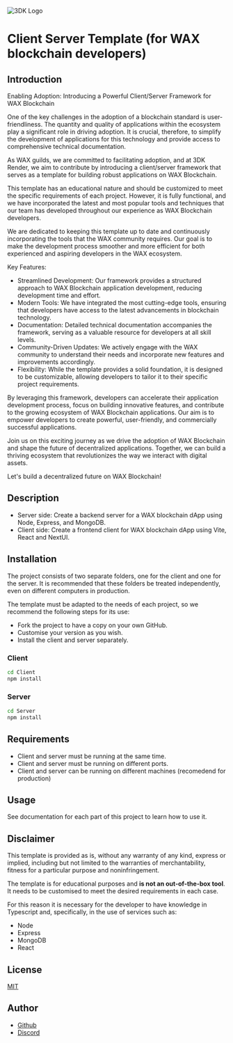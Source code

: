 ![3DK Logo](https://3dkrender.com/wp-content/uploads/2021/05/3DK_LOGO_400x120.png)
# Client Server Template (for WAX blockchain developers)

## Introduction

Enabling Adoption: Introducing a Powerful Client/Server Framework for WAX Blockchain

One of the key challenges in the adoption of a blockchain standard is user-friendliness. The quantity and quality of applications within the ecosystem play a significant role in driving adoption. It is crucial, therefore, to simplify the development of applications for this technology and provide access to comprehensive technical documentation.

As WAX guilds, we are committed to facilitating adoption, and at 3DK Render, we aim to contribute by introducing a client/server framework that serves as a template for building robust applications on WAX Blockchain.

This template has an educational nature and should be customized to meet the specific requirements of each project. However, it is fully functional, and we have incorporated the latest and most popular tools and techniques that our team has developed throughout our experience as WAX Blockchain developers.

We are dedicated to keeping this template up to date and continuously incorporating the tools that the WAX community requires. Our goal is to make the development process smoother and more efficient for both experienced and aspiring developers in the WAX ecosystem.

Key Features:

- Streamlined Development: Our framework provides a structured approach to WAX Blockchain application development, reducing development time and effort.
- Modern Tools: We have integrated the most cutting-edge tools, ensuring that developers have access to the latest advancements in blockchain technology.
- Documentation: Detailed technical documentation accompanies the framework, serving as a valuable resource for developers at all skill levels.
- Community-Driven Updates: We actively engage with the WAX community to understand their needs and incorporate new features and improvements accordingly.
- Flexibility: While the template provides a solid foundation, it is designed to be customizable, allowing developers to tailor it to their specific project requirements.

By leveraging this framework, developers can accelerate their application development process, focus on building innovative features, and contribute to the growing ecosystem of WAX Blockchain applications. Our aim is to empower developers to create powerful, user-friendly, and commercially successful applications.

Join us on this exciting journey as we drive the adoption of WAX Blockchain and shape the future of decentralized applications. Together, we can build a thriving ecosystem that revolutionizes the way we interact with digital assets.

Let's build a decentralized future on WAX Blockchain!

## Description

- Server side: Create a backend server for a WAX blockchain dApp using Node, Express, and MongoDB.
- Client side: Create a frontend client for WAX blockchain dApp using Vite, React and NextUI.

## Installation

The project consists of two separate folders, one for the client and one for the server. It is recommended that these folders be treated independently, even on different computers in production.

The template must be adapted to the needs of each project, so we recommend the following steps for its use:

- Fork the project to have a copy on your own GitHub.
- Customise your version as you wish.
- Install the client and server separately.

### Client

```bash
cd Client
npm install
```

### Server

```bash
cd Server
npm install
```

## Requirements
- Client and server must be running at the same time.
- Client and server must be running on different ports.
- Client and server can be running on different machines (recomedend for production)

## Usage

See documentation for each part of this project to learn how to use it.


## Disclaimer

This template is provided as is, without any warranty of any kind, express or implied, including but not limited to the warranties of merchantability, fitness for a particular purpose and noninfringement.

The template is for educational purposes and **is not an out-of-the-box tool**. It needs to be customised to meet the desired requirements in each case.

For this reason it is necessary for the developer to have knowledge in Typescript and, specifically, in the use of services such as:

- Node
- Express
- MongoDB
- React

## License

[MIT](https://choosealicense.com/licenses/mit/)

## Author

- [Github](https://www.github.com/3dkrender)
- [Discord](https://discord.gg/3dkrender)

